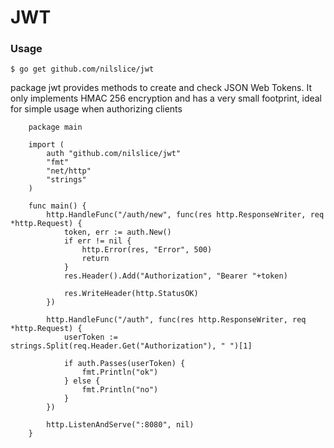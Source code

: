 # JWT

### Usage
	$ go get github.com/nilslice/jwt

package jwt provides methods to create and check JSON Web Tokens. It only implements HMAC 256 encryption and has a very small footprint, ideal for simple usage when authorizing clients

```golang 
	package main

	import (
		auth "github.com/nilslice/jwt"
		"fmt"
		"net/http"
		"strings"
	)

	func main() {
		http.HandleFunc("/auth/new", func(res http.ResponseWriter, req *http.Request) {
			token, err := auth.New()
			if err != nil {
				http.Error(res, "Error", 500)
				return
			}
			res.Header().Add("Authorization", "Bearer "+token)

			res.WriteHeader(http.StatusOK)
		})

		http.HandleFunc("/auth", func(res http.ResponseWriter, req *http.Request) {
			userToken := strings.Split(req.Header.Get("Authorization"), " ")[1]

			if auth.Passes(userToken) {
				fmt.Println("ok")
			} else {
				fmt.Println("no")
			}
		})

		http.ListenAndServe(":8080", nil)
	}
```
